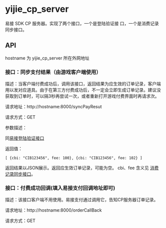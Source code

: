 # yijie_cp_server
易接 SDK CP 服务器。实现了两个接口，一个是登陆验证接 口，一个是消费记录同步接口。

## API

hostname 为 yijie_cp_server 所在外网地址

### 接口：同步支付结果（由游戏客户端使用）

描述：当客户端付费成功后，调用该接口，返回结果为应生效的订单记录，客户端用以发对应道具。由于在第三方付费成功后，不一定会立即生成订单记录。建议没获取到订单时，可以隔3秒再尝试一次，或者重新打开游戏付费界面时再请求次。

请求地址：http://hostname:8000/syncPayResut

请求方式：GET

参数描述：

同[易接登陆验证接口](https://www.1sdk.cn/omsdk-sdkenter-online/omsdk-sdkenter-server1/omsdk-sdkenter-server-joggle.html#_Toc467157845)

返回值：

`
[
    {cbi: "CIB123456", fee: 100},
    {cbi: "CIB123456", fee: 102}
]
`

返回结果以JSON展示。返回应生效订单记录，可能为空。
cbi、fee 含义见 [消费记录同步接口](https://www.1sdk.cn/omsdk-sdkenter-online/omsdk-sdkenter-server1/omsdk-sdkenter-server-consume.html#_Toc467158561)。

### 接口：付费成功回调(填入易接支付回调地址即可)

描述：该接口客户端不用使用。易接支付通过调用它，告知CP服务器订单记录。

请求地址：http://hostname:8000/orderCallBack

请求方式：GET